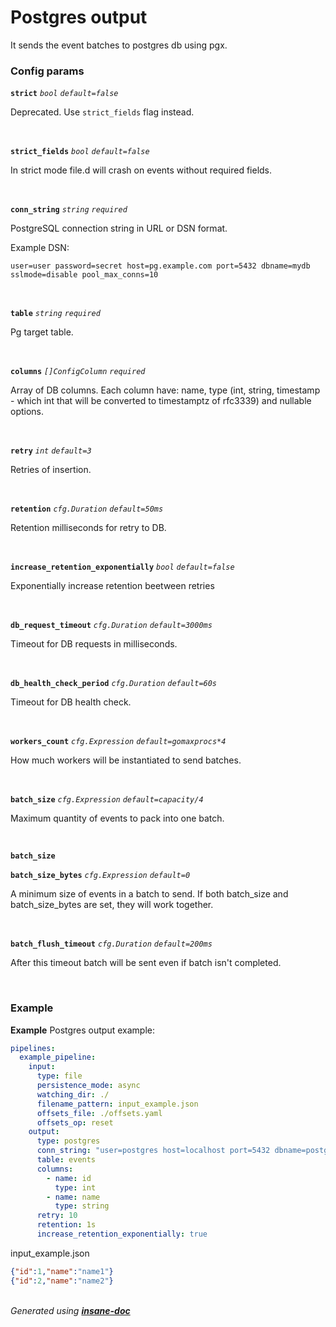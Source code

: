 # Postgres output
It sends the event batches to postgres db using pgx.

### Config params
**`strict`** *`bool`* *`default=false`* 

Deprecated. Use `strict_fields` flag instead.

<br>

**`strict_fields`** *`bool`* *`default=false`* 

In strict mode file.d will crash on events without required fields.

<br>

**`conn_string`** *`string`* *`required`* 

PostgreSQL connection string in URL or DSN format.

Example DSN:

`user=user password=secret host=pg.example.com port=5432 dbname=mydb sslmode=disable pool_max_conns=10`

<br>

**`table`** *`string`* *`required`* 

Pg target table.

<br>

**`columns`** *`[]ConfigColumn`* *`required`* 

Array of DB columns. Each column have:
name, type (int, string, timestamp - which int that will be converted to timestamptz of rfc3339)
and nullable options.

<br>

**`retry`** *`int`* *`default=3`* 

Retries of insertion.

<br>

**`retention`** *`cfg.Duration`* *`default=50ms`* 

Retention milliseconds for retry to DB.

<br>

**`increase_retention_exponentially`** *`bool`* *`default=false`* 

Exponentially increase retention beetween retries

<br>

**`db_request_timeout`** *`cfg.Duration`* *`default=3000ms`* 

Timeout for DB requests in milliseconds.

<br>

**`db_health_check_period`** *`cfg.Duration`* *`default=60s`* 

Timeout for DB health check.

<br>

**`workers_count`** *`cfg.Expression`* *`default=gomaxprocs*4`* 

How much workers will be instantiated to send batches.

<br>

**`batch_size`** *`cfg.Expression`* *`default=capacity/4`* 

Maximum quantity of events to pack into one batch.

<br>

**`batch_size`** 
<br>

**`batch_size_bytes`** *`cfg.Expression`* *`default=0`* 

A minimum size of events in a batch to send.
If both batch_size and batch_size_bytes are set, they will work together.

<br>

**`batch_flush_timeout`** *`cfg.Duration`* *`default=200ms`* 

After this timeout batch will be sent even if batch isn't completed.

<br>


### Example
**Example**
Postgres output example:
```yaml
pipelines:
  example_pipeline:
    input:
      type: file
      persistence_mode: async
      watching_dir: ./
      filename_pattern: input_example.json
      offsets_file: ./offsets.yaml
      offsets_op: reset
	output:
      type: postgres
      conn_string: "user=postgres host=localhost port=5432 dbname=postgres sslmode=disable pool_max_conns=10"
      table: events
      columns:
        - name: id
          type: int
        - name: name
          type: string
      retry: 10
      retention: 1s
      increase_retention_exponentially: true
```

input_example.json
```json
{"id":1,"name":"name1"}
{"id":2,"name":"name2"}
```

<br>*Generated using [__insane-doc__](https://github.com/vitkovskii/insane-doc)*
